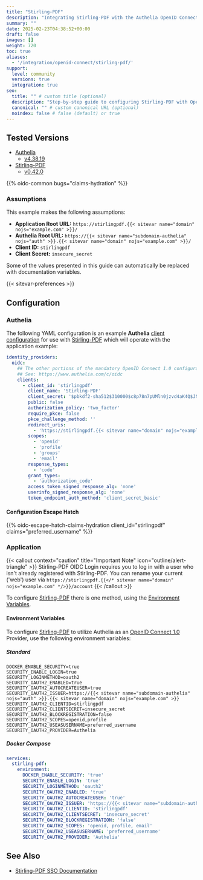 ```yaml
---
title: "Stirling-PDF"
description: "Integrating Stirling-PDF with the Authelia OpenID Connect 1.0 Provider."
summary: ""
date: 2025-02-23T04:38:52+00:00
draft: false
images: []
weight: 720
toc: true
aliases:
  - '/integration/openid-connect/stirling-pdf/'
support:
  level: community
  versions: true
  integration: true
seo:
  title: "" # custom title (optional)
  description: "Step-by-step guide to configuring Stirling-PDF with OpenID Connect 1.0 for secure SSO. Enhance your login flow using Authelia’s modern identity management." # custom description (recommended)
  canonical: "" # custom canonical URL (optional)
  noindex: false # false (default) or true
---
```


## Tested Versions

- [Authelia]
  - [v4.38.19](https://github.com/authelia/authelia/releases/tag/v4.38.19)
- [Stirling-PDF]
  - [v0.42.0](https://github.com/Stirling-Tools/Stirling-PDF/releases/tag/v0.42.0)

{{% oidc-common bugs="claims-hydration" %}}

### Assumptions

This example makes the following assumptions:

- __Application Root URL:__ `https://stirlingpdf.{{< sitevar name="domain" nojs="example.com" >}}/`
- __Authelia Root URL:__ `https://{{< sitevar name="subdomain-authelia" nojs="auth" >}}.{{< sitevar name="domain" nojs="example.com" >}}/`
- __Client ID:__ `stirlingpdf`
- __Client Secret:__ `insecure_secret`

Some of the values presented in this guide can automatically be replaced with documentation variables.

{{< sitevar-preferences >}}

## Configuration

### Authelia

The following YAML configuration is an example __Authelia__ [client configuration] for use with [Stirling-PDF] which will
operate with the application example:

```yaml {title="configuration.yml"}
identity_providers:
  oidc:
    ## The other portions of the mandatory OpenID Connect 1.0 configuration go here.
    ## See: https://www.authelia.com/c/oidc
    clients:
      - client_id: 'stirlingpdf'
        client_name: 'Stirling-PDF'
        client_secret: '$pbkdf2-sha512$310000$c8p78n7pUMln0jzvd4aK4Q$JNRBzwAo0ek5qKn50cFzzvE9RXV88h1wJn5KGiHrD0YKtZaR/nCb2CJPOsKaPK0hjf.9yHxzQGZziziccp6Yng'  # The digest of 'insecure_secret'.
        public: false
        authorization_policy: 'two_factor'
        require_pkce: false
        pkce_challenge_method: ''
        redirect_uris:
          - 'https://stirlingpdf.{{< sitevar name="domain" nojs="example.com" >}}/login/oauth2/code/oidc'
        scopes:
          - 'openid'
          - 'profile'
          - 'groups'
          - 'email'
        response_types:
          - 'code'
        grant_types:
          - 'authorization_code'
        access_token_signed_response_alg: 'none'
        userinfo_signed_response_alg: 'none'
        token_endpoint_auth_method: 'client_secret_basic'
```

#### Configuration Escape Hatch

{{% oidc-escape-hatch-claims-hydration client_id="stirlingpdf" claims="preferred_username" %}}

### Application

{{< callout context="caution" title="Important Note" icon="outline/alert-triangle" >}}
Stirling-PDF OIDC Login requires you to log in with a user who isn't already registered with Stirling-PDF. You can
rename your current ('web') user via `https://stirlingpdf.{{</* sitevar name="domain" nojs="example.com" */>}}/account`
{{< /callout >}}

To configure [Stirling-PDF] there is one method, using the [Environment Variables](#environment-variables).

#### Environment Variables

To configure [Stirling-PDF] to utilize Authelia as an [OpenID Connect 1.0] Provider, use the following environment variables:

##### Standard

```shell {title=".env"}
DOCKER_ENABLE_SECURITY=true
SECURITY_ENABLE_LOGIN=true
SECURITY_LOGINMETHOD=oauth2
SECURITY_OAUTH2_ENABLED=true
SECURITY_OAUTH2_AUTOCREATEUSER=true
SECURITY_OAUTH2_ISSUER=https://{{< sitevar name="subdomain-authelia" nojs="auth" >}}.{{< sitevar name="domain" nojs="example.com" >}}
SECURITY_OAUTH2_CLIENTID=stirlingpdf
SECURITY_OAUTH2_CLIENTSECRET=insecure_secret
SECURITY_OAUTH2_BLOCKREGISTRATION=false
SECURITY_OAUTH2_SCOPES=openid,profile
SECURITY_OAUTH2_USEASUSERNAME=preferred_username
SECURITY_OAUTH2_PROVIDER=Authelia
```

##### Docker Compose

```yaml {title="compose.yml"}
services:
  stirling-pdf:
    environment:
      DOCKER_ENABLE_SECURITY: 'true'
      SECURITY_ENABLE_LOGIN: 'true'
      SECURITY_LOGINMETHOD: 'oauth2'
      SECURITY_OAUTH2_ENABLED: 'true'
      SECURITY_OAUTH2_AUTOCREATEUSER: 'true'
      SECURITY_OAUTH2_ISSUER: 'https://{{< sitevar name="subdomain-authelia" nojs="auth" >}}.{{< sitevar name="domain" nojs="example.com" >}}'
      SECURITY_OAUTH2_CLIENTID: 'stirlingpdf'
      SECURITY_OAUTH2_CLIENTSECRET: 'insecure_secret'
      SECURITY_OAUTH2_BLOCKREGISTRATION: 'false'
      SECURITY_OAUTH2_SCOPES: 'openid, profile, email'
      SECURITY_OAUTH2_USEASUSERNAME: 'preferred_username'
      SECURITY_OAUTH2_PROVIDER: 'Authelia'
```

## See Also

- [Stirling-PDF SSO Documentation](https://docs.stirlingpdf.com/Advanced%20Configuration/Single%20Sign-On%20Configuration)

[Authelia]: https://www.authelia.com
[Stirling-PDF]: https://www.stirlingpdf.com
[OpenID Connect 1.0]: ../../openid-connect/introduction.md
[client configuration]: ../../../configuration/identity-providers/openid-connect/clients.md
